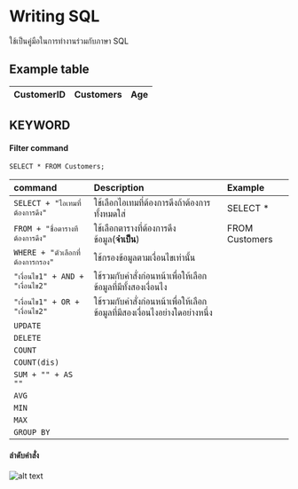 
# Writing SQL 

ใช้เป็นคู่มือในการทำงานร่วมกับภาษา SQL


## Example table

| CustomerID | Customers | Age |
| :-------- | :------------------------- | :-------|

## KEYWORD

#### Filter command 

````
SELECT * FROM Customers;
````
| command | Description                  | Example |
| :------ | :------------------------- | :-------|
| `SELECT + "ไอเทมที่ต้องการดึง"`  | ใช้เลือกไอเทมที่ต้องการดึงถ้าต้องการทั้งหมดใส่ | SELECT * |
| `FROM + "ชื่อตารางทีต้องการดึง"`  | ใช้เลือกตารางที่ต้องการดึงข้อมูล(**จำเป็น**) | FROM Customers |
| `WHERE + "ตัวเลือกที่ต้องการกรอง"`  | ใช้กรองข้อมูลตามเงื่อนไขเท่านั้น |
| `"เงื่อนไข1" + AND + "เงื่อนไข2"`  | ใช้รวมกับคำสั่งก่อนหน้าเพื่อให้เลือกข้อมูลที่มีทั้งสองเงื่อนไง |
| `"เงื่อนไข1" + OR + "เงื่อนไข2"`  | ใช้รวมกับคำสั่งก่อนหน้าเพื่อให้เลือกข้อมูลที่มีสองเงื่อนไงอย่างใดอย่างหนึ่ง |
| `UPDATE`  |  |
| `DELETE`  |  |
| `COUNT`   |  |
| `COUNT(dis)`   |  |
| `SUM + "" + AS ""`   |  |
| `AVG`   |  |
| `MIN`   |  |
| `MAX`   |  |
| `GROUP BY`   |  |

#### ลำดับคำสั่ง 
![alt text](https://media.discordapp.net/attachments/669129360946495511/1179679372614045816/image.png?ex=657aa907&is=65683407&hm=3f89b85203447dcd7406722feb781197463d64a160fe5ea054fb20f1c02f749c&=&format=webp&quality=lossless&width=877&height=662)